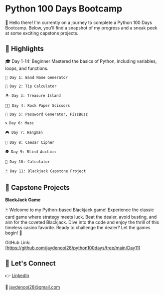 # Python 100 Days Bootcamp

🚀 Hello there! I'm currently on a journey to complete a Python 100 Days Bootcamp. Below, you'll find a snapshot of my progress and a sneak peek at some exciting capstone projects.



## 🌟  Highlights
 
🎓 Day 1-14: Beginner Mastered the basics of Python, including variables, loops, and functions.
	
	🎸 Day 1: Band Name Generator
	
	🧮 Day 2: Tip Calculator
	
	🏝️ Day 3: Treasure Island
	
	✊🏼 Day 4: Rock Paper Scissors
	
	🔐 Day 5: Password Generator, FizzBuzz
	
	🌀 Day 6: Maze
	
	🎮 Day 7: Hangman
	
	📜 Day 8: Caesar Cipher
	
	🕵️ Day 9: Blind Auction
	
	🧮 Day 10: Calculator
	
	🃏 Day 11: Blackjack Capstone Project

 

## 🚧 **Capstone Projects**

**BlackJack Game**

🃏 Welcome to my Python-based Blackjack game! Experience the classic card game where strategy meets luck. Beat the dealer, avoid busting, and aim for the coveted Blackjack. Dive into the code and enjoy the thrill of this timeless casino favorite. Ready to challenge the dealer? Let the games begin! 🌟

GitHub Link: [https://github.com/jaydenooi28/python100days/tree/main/Day11]




## 🤝 Let's Connect

👉 [LinkedIn](https://my.linkedin.com/in/wey-sheng-ooi-556009165)

📧 jaydenooi28@gmail.com
